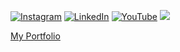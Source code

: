 [![Instagram](https://img.shields.io/badge/Instagram-%23E4405F.svg?style=plastic&logo=Instagram&logoColor=white)](https://instagram.com/hasan.tarhan)
[![LinkedIn](https://img.shields.io/badge/LinkedIn-%230077B5.svg?style=plastic&logo=linkedin&logoColor=white)](https://www.linkedin.com/in/hasan-tarhan/)
[![YouTube](https://img.shields.io/badge/YouTube-%23FF0000.svg?style=plastic&logo=YouTube&logoColor=white)](https://www.youtube.com/channel/UCfMD_mioZ2WgP4hbxRnG6gA)
![](https://visitcount.itsvg.in/api?id=hasantarhan&icon=0&color=0)

[My Portfolio](hasantarhan.com)
